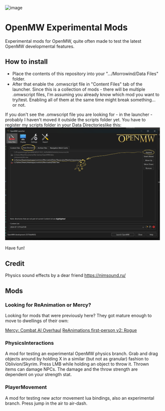 <img width="385" alt="image" src="https://github.com/MaxYari/OpenMWExperimentalMods/assets/12214398/ffc47f1e-c09c-4aae-9f52-a322c07f3e00">

# OpenMW Experimental Mods
Experimental mods for OpenMW, quite often made to test the latest OpenMW developmental features.

## How to install
- Place the contents of this repository into your ".../Morrowind/Data Files" folder.
- After that enable the .omwscript file in "Content Files" tab of the launcher. Since this is a collection of mods - there will be multiple .omwscript files, I'm assuming you already know which mod you want to try/test. Enabling all of them at the same time might break something... or not.

If you don't see the .omwscript file you are looking for - in the launcher - probably I haven't moved it outside the scripts folder yet. You have to register my scripts folder in your Data Directorieslike this:
![Data directories](/imgs/datadirectories.png)


Have fun!

## Credit

Physics sound effects by a dear friend https://nimsound.ru/

## Mods

### Looking for ReAnimation or Mercy?

Looking for mods that were previously here? They got mature enough to move to dwellings of their own:

[Mercy: Combat AI Overhaul](https://github.com/MaxYari/OpenMWMercyCAO)
[ReAnimations first-person v2: Rogue](https://github.com/MaxYari/OpenMWReAnimation)


### PhysicsInteractions

A mod for testing an experimental OpenMW physics branch. 
Grab and drag objects around by holding X in a similar (but not as granular) fashion to Oblivion/Skyrim. Press LMB while holding an object to throw it. Thrown items can damage NPCs. The damage and the throw strength are dependent on your strength stat.

### PlayerMovement

A mod for testing new actor movement lua bindings, also an experimental branch. Press jump in the air to air-dash.




